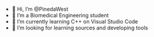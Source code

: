 - 👋 Hi, I’m @PinedaWest
- 👀 I’m a Biomedical Engineering student
- 🌱 I’m currently learning C++ on Visual Studio Code
- 💞️ I’m looking for learning sources and developing tools


<!---
PinedaWest/PinedaWest is a ✨ special ✨ repository because its `README.md` (this file) appears on your GitHub profile.
You can click the Preview link to take a look at your changes.
--->
